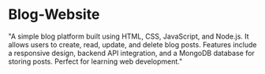 # Blog-Website
"A simple blog platform built using HTML, CSS, JavaScript, and Node.js. It allows users to create, read, update, and delete blog posts. Features include a responsive design, backend API integration, and a MongoDB database for storing posts. Perfect for learning web development."
